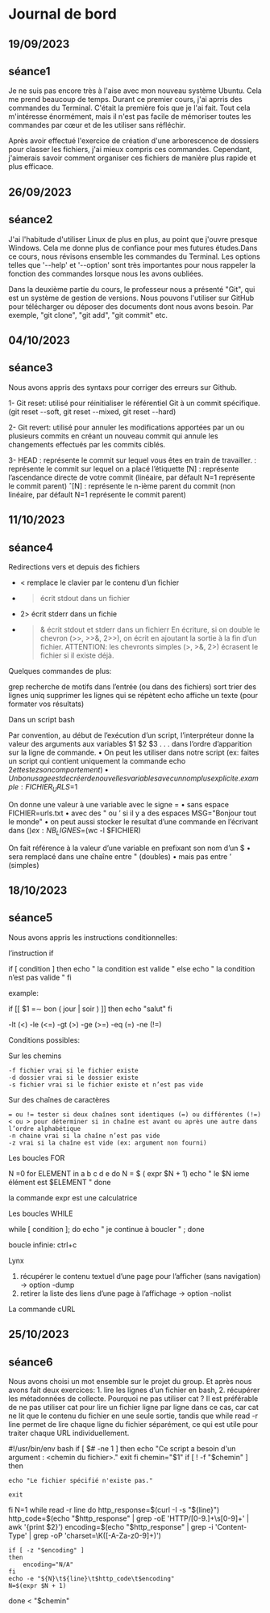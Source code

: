 # Journal de bord

## 19/09/2023
## séance1

Je ne suis pas encore très à l'aise avec mon nouveau système Ubuntu. Cela me prend beaucoup de temps. Durant ce premier cours, j'ai aprris des commandes du Terminal. C'était la première fois que je l'ai fait. Tout cela m'intéresse énormément, mais il n'est pas facile de mémoriser toutes les commandes par cœur et de les utiliser sans réfléchir. 

Après avoir effectué l'exercice de création d'une arborescence de dossiers pour classer les fichiers, j'ai mieux compris ces commandes. Cependant, j'aimerais savoir comment organiser ces fichiers de manière plus rapide et plus efficace.


## 26/09/2023
## séance2

J'ai l'habitude d'utiliser Linux de plus en plus, au point que j'ouvre presque Windows. Cela me donne plus de confiance pour mes futures études.Dans ce cours, nous
révisons ensemble les commandes du Terminal. Les options telles que '--help' et '--option' sont très importantes pour nous rappeler la fonction des commandes lorsque
nous les avons oubliées. 

Dans la deuxième partie du cours, le professeur nous a présenté "Git", qui est un système de gestion de versions. Nous pouvons l'utiliser sur
GitHub pour télécharger ou déposer des documents dont nous avons besoin. Par exemple, "git clone", "git add", "git commit" etc.

## 04/10/2023
## séance3
Nous avons appris des syntaxs pour corriger des erreurs sur Github. 

1- Git reset: utilisé pour réinitialiser le référentiel Git à un commit spécifique. (git reset --soft, git reset --mixed, git reset --hard) 

2- Git revert: utilisé pour annuler les modifications apportées par un ou plusieurs commits en créant un nouveau commit qui annule les changements effectués par les commits ciblés. 

3- HEAD : représente le commit sur lequel vous êtes en train de travailler. 
<tag> : représente le commit sur lequel on a placé l’étiquette
 ̃[N] : représente l’ascendance directe de votre commit (linéaire, par défault N=1 représente le commit parent)
ˆ[N] : représente le n-ième parent du commit (non linéaire, par défault N=1 représente le commit parent)


## 11/10/2023
## séance4
Redirections vers et depuis des fichiers

- <  remplace le clavier par le contenu d’un fichier
- >  écrit stdout dans un fichier
- 2> écrit stderr dans un fichie
- >& écrit stdout et stderr dans un fichierr
En écriture, si on double le chevron (>>, >>&, 2>>), on écrit en ajoutant la sortie à la fin d’un fichier.
ATTENTION: les chevronts simples (>, >&, 2>) écrasent le fichier si il existe déjà.

Quelques commandes de plus:

grep recherche de motifs dans l’entrée (ou dans des fichiers)
sort trier des lignes
uniq supprimer les lignes qui se répètent
echo affiche un texte (pour formater vos résultats)

Dans un script bash

Par convention, au début de l’exécution d’un script, l’interpréteur donne la valeur des arguments aux variables $1 $2 $3 . . . dans l’ordre d’apparition sur la ligne de commande.
• On peut les utiliser dans notre script
(ex: faites un script qui contient uniquement la commande echo $2 et testez son comportement)
• Un bon usage est de créer de nouvelles variables avec un nom plus explicite.
example: FICHIER_URLS=$1

On donne une valeur à une variable avec le signe =
• sans espace FICHIER=urls.txt
• avec des " ou ’ si il y a des espaces
MSG="Bonjour tout le monde"
• on peut aussi stocker le resultat d’une commande en l’écrivant dans $()
ex: NB_LIGNES=$(wc -l $FICHIER)

On fait référence à la valeur d’une variable en prefixant son nom d’un $
• sera remplacé dans une chaîne entre " (doubles)
• mais pas entre ’ (simples)


## 18/10/2023
## séance5
Nous avons appris les instructions conditionnelles:

l’instruction if

if [ condition ]
then
    echo " la condition est valide "
else
    echo " la condition n’est pas valide "
fi

example:

if [[ $1 =∼ bon ( jour | soir ) ]]
then
    echo "salut"
fi

-lt (<) -le (<=) -gt (>) -ge (>=) -eq (=) -ne (!=)

Conditions possibles:

Sur les chemins

    -f fichier vrai si le fichier existe
    -d dossier vrai si le dossier existe
    -s fichier vrai si le fichier existe et n’est pas vide
Sur des chaînes de caractères

    = ou != tester si deux chaînes sont identiques (=) ou différentes (!=)
    < ou > pour déterminer si in chaîne est avant ou après une autre dans l’ordre alphabétique
    -n chaine vrai si la chaîne n’est pas vide
    -z vrai si la chaîne est vide (ex: argument non fourni)


Les boucles FOR

N =0
for ELEMENT in a b c d e
do
    N = $ ( expr $N + 1)
    echo " le $N ieme élément est $ELEMENT "
done

 la commande expr est une calculatrice

Les boucles WHILE

while [ condition ];
do
    echo " je continue à boucler " ;
done

boucle infinie: ctrl+c

Lynx

1. récupérer le contenu textuel d’une page pour l’afficher (sans navigation) → option -dump
2. retirer la liste des liens d’une page à l’affichage → option -nolist

La commande cURL


## 25/10/2023
## séance6

Nous avons choisi un mot ensemble sur le projet du group. Et après nous avons fait deux exercices: 1. lire les lignes d’un fichier en bash, 2. récupérer les métadonnées de collecte. 
Pourquoi ne pas utiliser cat ?
Il est préférable de ne pas utiliser cat pour lire un fichier ligne par ligne dans ce cas, car cat ne lit que le contenu du fichier en une seule sortie, tandis que while read -r line permet de lire chaque ligne du fichier séparément, ce qui est utile pour traiter chaque URL individuellement.

#!/usr/bin/env bash
if [ $# -ne 1 ]
then
    echo "Ce script a besoin d'un argument : <chemin du fichier>."
    exit
fi
chemin="$1"
if [ ! -f "$chemin" ]
then

    echo "Le fichier spécifié n'existe pas."

    exit
fi
N=1
while read -r line
do
    http_response=$(curl -I -s "${line}")
    http_code=$(echo "$http_response" | grep -oE 'HTTP/[0-9.]+\s[0-9]+' | awk '{print $2}')
    encoding=$(echo "$http_response" | grep -i 'Content-Type' | grep -oP 'charset=\K([-A-Za-z0-9]+)')

	if [ -z "$encoding" ]
    then
        encoding="N/A"
    fi
	echo -e "${N}\t${line}\t$http_code\t$encoding"
	N=$(expr $N + 1)

done < "$chemin"
